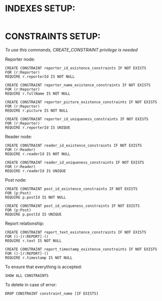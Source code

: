 # INDEXES SETUP:
```

```

# CONSTRAINTS SETUP:
*To use this commands, CREATE_CONSTRAINT privilege is needed* 

Reporter node:
```
CREATE CONSTRAINT reporter_id_existence_constraints IF NOT EXISTS
FOR (r:Reporter)
REQUIRE r.reporterId IS NOT NULL

CREATE CONSTRAINT reporter_name_existence_constraints IF NOT EXISTS
FOR (r:Reporter)
REQUIRE r.fullName IS NOT NULL

CREATE CONSTRAINT reporter_picture_existence_constraints IF NOT EXISTS
FOR (r:Reporter)
REQUIRE r.picture IS NOT NULL

CREATE CONSTRAINT reporter_id_uniqueness_constraints IF NOT EXISTS
FOR (r:Reporter)
REQUIRE r.reporterId IS UNIQUE
```
Reader node:
```
CREATE CONSTRAINT reader_id_existence_constraints IF NOT EXISTS
FOR (r:Reader)
REQUIRE r.readerId IS NOT NULL

CREATE CONSTRAINT reader_id_uniqueness_constraints IF NOT EXISTS
FOR (r:Reader)
REQUIRE r.readerId IS UNIQUE
```
Post node:
```
CREATE CONSTRAINT post_id_existence_constraints IF NOT EXISTS
FOR (p:Post)
REQUIRE p.postId IS NOT NULL

CREATE CONSTRAINT post_id_uniqueness_constraints IF NOT EXISTS
FOR (p:Post)
REQUIRE p.postId IS UNIQUE
```
Report relationship:
```
CREATE CONSTRAINT report_text_existence_constraints IF NOT EXISTS
FOR ()-[r:REPORT]-()
REQUIRE r.text IS NOT NULL

CREATE CONSTRAINT report_timestamp_existence_constraints IF NOT EXISTS
FOR ()-[r:REPORT]-()
REQUIRE r.timestamp IS NOT NULL
```

To ensure that everything is accepted:
```
SHOW ALL CONSTRAINTS
```

To delete in case of error:
```
DROP CONSTRAINT constraint_name [IF EXISTS]
```